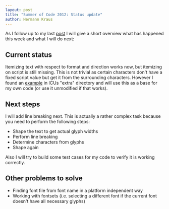 ```yaml
---
layout: post
title: "Summer of Code 2012: Status update"
author: Hermann Kraus
---
```


As I follow up to my last [post](http://mapnik.org/news/2012/06/19/gsoc2012-status/) I will give a short overview what has happened this week and what I will do next:
    
## Current status

Itemizing text with respect to format and direction works now, but itemizing on script is still missing. This is not trivial as certain characters don't have a fixed script value but get it from the surrounding characters.
However I found an [example](http://mapnik.org/news/2012/06/19/gsoc2012-status/) in ICUs "extra" directory and will use this as a base for my own code (or use it unmodified if that works).

## Next steps

I will add line breaking next. This is actually a rather complex task because you need to perform the following steps:
    
* Shape the text to get actual glyph widths
* Perform line breaking
* Determine characters from glyphs
* Shape again

Also I will try to build some test cases for my code to verify it is working correctly.

## Other problems to solve

* Finding font file from font name in a platform independent way
* Working with fontsets (i.e. selecting a different font if the current font doesn't have all necessary glyphs)
